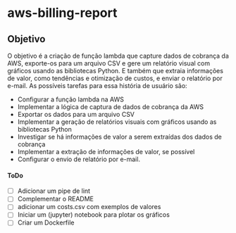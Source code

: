 # aws-billing-report

## Objetivo
O objetivo é a criação de função lambda que capture dados de cobrança da AWS, exporte-os para um arquivo CSV e gere um relatório visual com gráficos usando as bibliotecas Python. E também que extraia informações de valor, como tendências e otimização de custos, e enviar o relatório por e-mail. As possíveis tarefas para essa história de usuário são:

- Configurar a função lambda na AWS
- Implementar a lógica de captura de dados de cobrança da AWS
- Exportar os dados para um arquivo CSV
- Implementar a geração de relatórios visuais com gráficos usando as bibliotecas Python
- Investigar se há informações de valor a serem extraídas dos dados de cobrança
- Implementar a extração de informações de valor, se possível
- Configurar o envio de relatório por e-mail.

#### ToDo
- [ ] Adicionar um pipe de lint
- [ ] Complementar o README
- [ ] adicionar um costs.csv com exemplos de valores
- [ ] Iniciar um (jupyter) notebook para plotar os gráficos
- [ ] Criar um Dockerfile